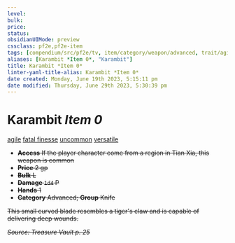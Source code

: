 ```yaml
---
level:
bulk:
price:
status:
obsidianUIMode: preview
cssclass: pf2e,pf2e-item
tags: [compendium/src/pf2e/tv, item/category/weapon/advanced, trait/agile, trait/fatal-d8, trait/finesse, trait/uncommon, trait/versatile-s]
aliases: [Karambit *Item 0*, "Karambit"]
title: Karambit *Item 0*
linter-yaml-title-alias: Karambit *Item 0*
date created: Monday, June 19th 2023, 5:15:11 pm
date modified: Thursday, June 29th 2023, 5:30:39 pm
---
```


# Karambit *Item 0*

[agile](rules/traits/agile.md) [fatal <d8>](rules/traits/fatal.md) [finesse](rules/traits/finesse.md) [uncommon](rules/traits/uncommon.md) [versatile <s>](rules/traits/versatile.md)  

- **Access** If the player character come from a region in Tian Xia, this weapon is common
- **Price** 2 gp
- **Bulk** L
- **Damage** `1d4` P
- **Hands** 1
- **Category** Advanced; **Group** Knife

This small curved blade resembles a tiger's claw and is capable of delivering deep wounds.

*Source: Treasure Vault p. 25*
